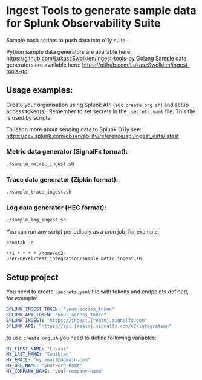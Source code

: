 # Ingest Tools to generate sample data for Splunk Observability Suite
Sample bash scripts to push data into o11y suite. 

Python sample data generators are available here: https://github.com/LukaszSwolkien/ingest-tools-py
Golang Sample data generators are available here: https://github.com/LukaszSwolkien/ingest-tools-go

## Usage examples:

Create your organisation using Splunk API (see `create_org.sh`) and setup access token(s).
Remember to set secrets in the `.secrets.yaml` file. This file is used by scripts.

To leadn more about sending data to Splunk O11y see: https://dev.splunk.com/observability/reference/api/ingest_data/latest

### Metric data generator (SignalFx format):
```bash
./sample_metric_ingest.sh
```

### Trace data generator (Zipkin format):
```bash
./sample_trace_ingest.sh
```

### Log data generator (HEC format):
```bash
./sample_log_ingest.sh
```

You can run any script periodicaly as a cron job, for example:

```crontab -e```

```vim
*/1 * * * * /home/ec2-user/Devel/test_integration/sample_metic_ingest.sh
```

## Setup project 
You need to create `.secrets.yaml` file with tokens and endpoints defined, for example:

```yaml
SPLUNK_INGEST_TOKEN: "your_access_token"
SPLUNK_API_TOKEN: "your_access_token"
SPLUNK_INGEST: "https://ingest.{realm}.signalfx.com"
SPLUNK_API: "https://api.{realm}.signalfx.com/v2/integration"
```
to use `create_org.sh` you need to define following variables:

```yaml
MY_FIRST_NAME: "Lukasz"
MY_LAST_NAME: "Swolkien"
MY_EMAIL: "my_email@domain.com"
MY_ORG_NAME: "your-org-name"
MY_COMPANY_NAME: "your-company-name"
```
